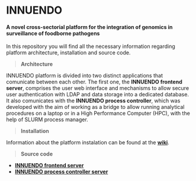 # INNUENDO
#### A novel cross-sectorial platform for the integration of genomics in surveillance of foodborne pathogens

In this repository you will find all the necessary information regarding platform architecture, installation and source code.

> **Architecture**

INNUENDO platform is divided into two distinct applications that comunicate between each other. The first one, the **INNUENDO frontend server**, comprises the user web interface and mechanisms to allow secure user authentication with LDAP and data storage into a dedicated database. It also comunicates with the **INNUENDO process controller**, which was developed with the aim of working as a bridge to allow running analytical procedures on a laptop or in a High Performance Computer (HPC), with the help of SLURM process manager.

 
> **Installation**

Information about the platform instalation can be found at the [**wiki**]().

> **Source code**

* [**INNUENDO frontend server**]() 
* [**INNUENDO process controller server**]()
